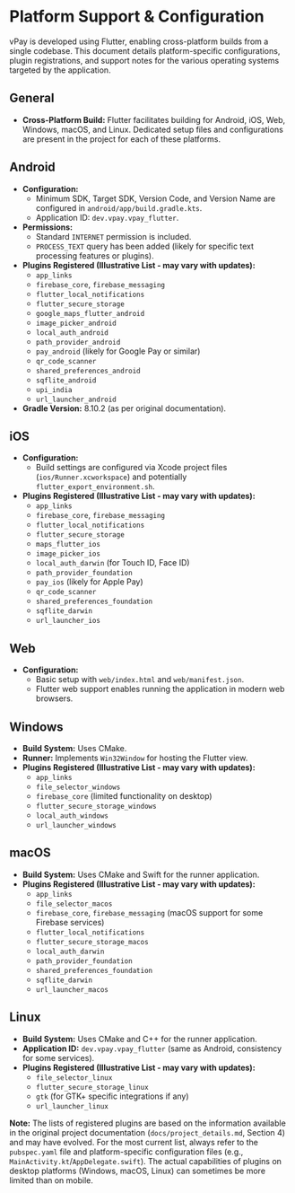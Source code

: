 # Platform Support & Configuration

vPay is developed using Flutter, enabling cross-platform builds from a single codebase. This document details platform-specific configurations, plugin registrations, and support notes for the various operating systems targeted by the application.

## General

* **Cross-Platform Build:** Flutter facilitates building for Android, iOS, Web, Windows, macOS, and Linux. Dedicated setup files and configurations are present in the project for each of these platforms.

## Android

* **Configuration:**
  * Minimum SDK, Target SDK, Version Code, and Version Name are configured in `android/app/build.gradle.kts`.
  * Application ID: `dev.vpay.vpay_flutter`.
* **Permissions:**
  * Standard `INTERNET` permission is included.
  * `PROCESS_TEXT` query has been added (likely for specific text processing features or plugins).
* **Plugins Registered (Illustrative List - may vary with updates):**
  * `app_links`
  * `firebase_core`, `firebase_messaging`
  * `flutter_local_notifications`
  * `flutter_secure_storage`
  * `google_maps_flutter_android`
  * `image_picker_android`
  * `local_auth_android`
  * `path_provider_android`
  * `pay_android` (likely for Google Pay or similar)
  * `qr_code_scanner`
  * `shared_preferences_android`
  * `sqflite_android`
  * `upi_india`
  * `url_launcher_android`
* **Gradle Version:** 8.10.2 (as per original documentation).

## iOS

* **Configuration:**
  * Build settings are configured via Xcode project files (`ios/Runner.xcworkspace`) and potentially `flutter_export_environment.sh`.
* **Plugins Registered (Illustrative List - may vary with updates):**
  * `app_links`
  * `firebase_core`, `firebase_messaging`
  * `flutter_local_notifications`
  * `flutter_secure_storage`
  * `maps_flutter_ios`
  * `image_picker_ios`
  * `local_auth_darwin` (for Touch ID, Face ID)
  * `path_provider_foundation`
  * `pay_ios` (likely for Apple Pay)
  * `qr_code_scanner`
  * `shared_preferences_foundation`
  * `sqflite_darwin`
  * `url_launcher_ios`

## Web

* **Configuration:**
  * Basic setup with `web/index.html` and `web/manifest.json`.
  * Flutter web support enables running the application in modern web browsers.

## Windows

* **Build System:** Uses CMake.
* **Runner:** Implements `Win32Window` for hosting the Flutter view.
* **Plugins Registered (Illustrative List - may vary with updates):**
  * `app_links`
  * `file_selector_windows`
  * `firebase_core` (limited functionality on desktop)
  * `flutter_secure_storage_windows`
  * `local_auth_windows`
  * `url_launcher_windows`

## macOS

* **Build System:** Uses CMake and Swift for the runner application.
* **Plugins Registered (Illustrative List - may vary with updates):**
  * `app_links`
  * `file_selector_macos`
  * `firebase_core`, `firebase_messaging` (macOS support for some Firebase services)
  * `flutter_local_notifications`
  * `flutter_secure_storage_macos`
  * `local_auth_darwin`
  * `path_provider_foundation`
  * `shared_preferences_foundation`
  * `sqflite_darwin`
  * `url_launcher_macos`

## Linux

* **Build System:** Uses CMake and C++ for the runner application.
* **Application ID:** `dev.vpay.vpay_flutter` (same as Android, consistency for some services).
* **Plugins Registered (Illustrative List - may vary with updates):**
  * `file_selector_linux`
  * `flutter_secure_storage_linux`
  * `gtk` (for GTK+ specific integrations if any)
  * `url_launcher_linux`

**Note:** The lists of registered plugins are based on the information available in the original project documentation (`docs/project_details.md`, Section 4) and may have evolved. For the most current list, always refer to the `pubspec.yaml` file and platform-specific configuration files (e.g., `MainActivity.kt`/`AppDelegate.swift`). The actual capabilities of plugins on desktop platforms (Windows, macOS, Linux) can sometimes be more limited than on mobile.
